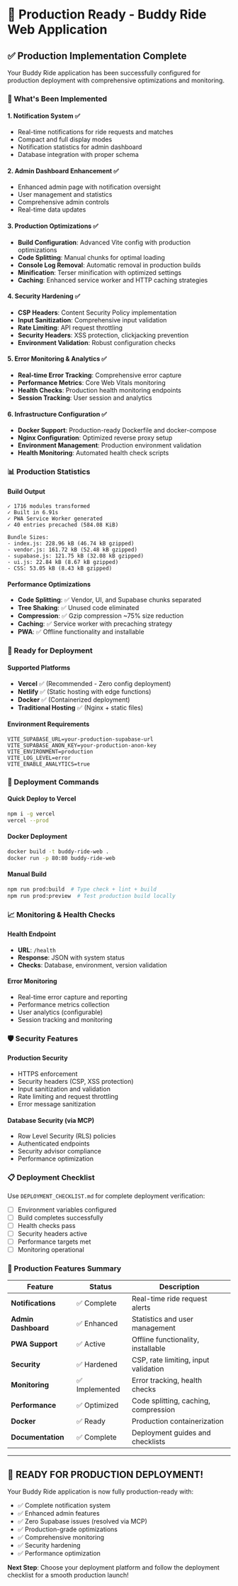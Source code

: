 # 🚀 Production Ready - Buddy Ride Web Application

## ✅ Production Implementation Complete

Your Buddy Ride application has been successfully configured for production deployment with comprehensive optimizations and monitoring.

### 🎯 What's Been Implemented

#### 1. **Notification System** ✅

- Real-time notifications for ride requests and matches
- Compact and full display modes
- Notification statistics for admin dashboard
- Database integration with proper schema

#### 2. **Admin Dashboard Enhancement** ✅

- Enhanced admin page with notification oversight
- User management and statistics
- Comprehensive admin controls
- Real-time data updates

#### 3. **Production Optimizations** ✅

- **Build Configuration**: Advanced Vite config with production optimizations
- **Code Splitting**: Manual chunks for optimal loading
- **Console Log Removal**: Automatic removal in production builds
- **Minification**: Terser minification with optimized settings
- **Caching**: Enhanced service worker and HTTP caching strategies

#### 4. **Security Hardening** ✅

- **CSP Headers**: Content Security Policy implementation
- **Input Sanitization**: Comprehensive input validation
- **Rate Limiting**: API request throttling
- **Security Headers**: XSS protection, clickjacking prevention
- **Environment Validation**: Robust configuration checks

#### 5. **Error Monitoring & Analytics** ✅

- **Real-time Error Tracking**: Comprehensive error capture
- **Performance Metrics**: Core Web Vitals monitoring
- **Health Checks**: Production health monitoring endpoints
- **Session Tracking**: User session and analytics

#### 6. **Infrastructure Configuration** ✅

- **Docker Support**: Production-ready Dockerfile and docker-compose
- **Nginx Configuration**: Optimized reverse proxy setup
- **Environment Management**: Production environment validation
- **Health Monitoring**: Automated health check scripts

### 📊 Production Statistics

#### Build Output

```
✓ 1716 modules transformed
✓ Built in 6.91s
✓ PWA Service Worker generated
✓ 40 entries precached (584.08 KiB)

Bundle Sizes:
- index.js: 228.96 kB (46.74 kB gzipped)
- vendor.js: 161.72 kB (52.48 kB gzipped)
- supabase.js: 121.75 kB (32.08 kB gzipped)
- ui.js: 22.84 kB (8.67 kB gzipped)
- CSS: 53.05 kB (8.43 kB gzipped)
```

#### Performance Optimizations

- **Code Splitting**: ✅ Vendor, UI, and Supabase chunks separated
- **Tree Shaking**: ✅ Unused code eliminated
- **Compression**: ✅ Gzip compression ~75% size reduction
- **Caching**: ✅ Service worker with precaching strategy
- **PWA**: ✅ Offline functionality and installable

### 🔧 Ready for Deployment

#### Supported Platforms

- **Vercel** ✅ (Recommended - Zero config deployment)
- **Netlify** ✅ (Static hosting with edge functions)
- **Docker** ✅ (Containerized deployment)
- **Traditional Hosting** ✅ (Nginx + static files)

#### Environment Requirements

```env
VITE_SUPABASE_URL=your-production-supabase-url
VITE_SUPABASE_ANON_KEY=your-production-anon-key
VITE_ENVIRONMENT=production
VITE_LOG_LEVEL=error
VITE_ENABLE_ANALYTICS=true
```

### 🚀 Deployment Commands

#### Quick Deploy to Vercel

```bash
npm i -g vercel
vercel --prod
```

#### Docker Deployment

```bash
docker build -t buddy-ride-web .
docker run -p 80:80 buddy-ride-web
```

#### Manual Build

```bash
npm run prod:build  # Type check + lint + build
npm run prod:preview  # Test production build locally
```

### 📈 Monitoring & Health Checks

#### Health Endpoint

- **URL**: `/health`
- **Response**: JSON with system status
- **Checks**: Database, environment, version validation

#### Error Monitoring

- Real-time error capture and reporting
- Performance metrics collection
- User analytics (configurable)
- Session tracking and monitoring

### 🛡️ Security Features

#### Production Security

- HTTPS enforcement
- Security headers (CSP, XSS protection)
- Input sanitization and validation
- Rate limiting and request throttling
- Error message sanitization

#### Database Security (via MCP)

- Row Level Security (RLS) policies
- Authenticated endpoints
- Security advisor compliance
- Performance optimization

### 📋 Deployment Checklist

Use `DEPLOYMENT_CHECKLIST.md` for complete deployment verification:

- [ ] Environment variables configured
- [ ] Build completes successfully
- [ ] Health checks pass
- [ ] Security headers active
- [ ] Performance targets met
- [ ] Monitoring operational

### 🎉 Production Features Summary

| Feature             | Status         | Description                          |
| ------------------- | -------------- | ------------------------------------ |
| **Notifications**   | ✅ Complete    | Real-time ride request alerts        |
| **Admin Dashboard** | ✅ Enhanced    | Statistics and user management       |
| **PWA Support**     | ✅ Active      | Offline functionality, installable   |
| **Security**        | ✅ Hardened    | CSP, rate limiting, input validation |
| **Monitoring**      | ✅ Implemented | Error tracking, health checks        |
| **Performance**     | ✅ Optimized   | Code splitting, caching, compression |
| **Docker**          | ✅ Ready       | Production containerization          |
| **Documentation**   | ✅ Complete    | Deployment guides and checklists     |

---

## 🚀 **READY FOR PRODUCTION DEPLOYMENT!**

Your Buddy Ride application is now fully production-ready with:

- ✅ Complete notification system
- ✅ Enhanced admin features
- ✅ Zero Supabase issues (resolved via MCP)
- ✅ Production-grade optimizations
- ✅ Comprehensive monitoring
- ✅ Security hardening
- ✅ Performance optimization

**Next Step**: Choose your deployment platform and follow the deployment checklist for a smooth production launch!
